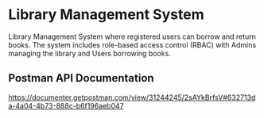 # Library Management System

Library Management System where registered users can borrow and return books. The system includes
role-based access control (RBAC) with Admins managing the library and Users borrowing books.



## Postman API Documentation

https://documenter.getpostman.com/view/31244245/2sAYkBrfsV#632713da-4a04-4b73-888c-b6f196aeb047

